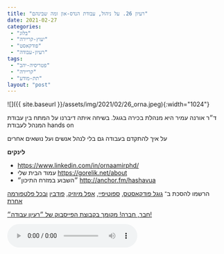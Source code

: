 ```yaml
---
title: "רעיון 26. על ניהול, עבודת הנדס-און ומה שבינהם"
date: 2021-02-27
categories: 
 - "בלוג"
 - "יעוץ-קריירה"
 - "פודקאסט"
 - "רעיון-עבודה"
tags: 
 - "פטריסיה-יהב"
 - "קריירה"
 - "תת-מודע"
layout: "post"
---
```


![]({{ site.baseurl }}/assets/img/2021/02/26_orna.jpeg){:width="1024"}

ד״ר אורנה עמיר היא מנהלת בכירה בגוגל. בשיחה איתה דיברנו על המתח בין עבודת המנהל לעבודת hands on

על איך להתקדם בעבודה גם בלי לנהל אנשים ועל נושאים אחרים

**לינקים** 

* [<https://www.linkedin.com/in/ornaamirphd/>](https://www.linkedin.com/in/ornaamirphd/)
* עמוד הבית שלי [<https://gorelik.net/about>](https://gorelik.net/about)
* ״השבוע במזרח התיכון״ [<http://anchor.fm/hashavua>](http://anchor.fm/hashavua) 

הרשמו להסכת ב־ [גוגל פודקאסטס](https://podcasts.google.com/feed/aHR0cHM6Ly9mZWVkLnBvZGJlYW4uY29tL2JvcmlzZ29yZWxpa3BoZC9mZWVkLnhtbA), [ספוטיפיי](https://open.spotify.com/show/51XJ9Wd4A5xL1IfU0wHT2Y), [אפל מיוזיק](https://podcasts.apple.com/il/podcast/%D7%A8%D7%A2%D7%99%D7%95%D7%9F-%D7%A2%D7%91%D7%95%D7%93%D7%94-%D7%A0%D7%99%D7%94%D7%95%D7%9C-%D7%A9%D7%95%D7%95%D7%A7-%D7%A7%D7%A8%D7%99%D7%99%D7%A8%D7%94/id1542636914), [פודבין](https://borisgorelikphd.podbean.com/) [ובכל פלטפורמה אחרת](https://feed.podbean.com/borisgorelikphd/feed.xml)

[חבר, חברה! מקומך בקבוצת הפייסבוק של ״רעיון עבודה״!](https://www.facebook.com/reayonavodapodcast)

<audio controls src="https://mcdn.podbean.com/mf/web/nbycq2/26_orna.mp3" class=" wp-block-audio"></audio>
